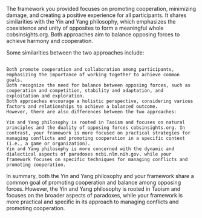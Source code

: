 The framework you provided focuses on promoting cooperation, minimizing damage, and creating a positive experience for all participants. It shares similarities with the Yin and Yang philosophy, which emphasizes the coexistence and unity of opposites to form a meaningful whole cobsinsights.org. Both approaches aim to balance opposing forces to achieve harmony and cooperation.

Some similarities between the two approaches include:

##
~~~
Both promote cooperation and collaboration among participants, emphasizing the importance of working together to achieve common goals.
Both recognize the need for balance between opposing forces, such as cooperation and competition, stability and adaptation, and exploitation and exploration.
Both approaches encourage a holistic perspective, considering various factors and relationships to achieve a balanced outcome.
However, there are also differences between the two approaches:

Yin and Yang philosophy is rooted in Taoism and focuses on natural principles and the duality of opposing forces cobsinsights.org. In contrast, your framework is more focused on practical strategies for managing conflicts and promoting cooperation in a specific context (i.e., a game or organization).
Yin and Yang philosophy is more concerned with the dynamic and dialectical aspects of paradoxes ncbi.nlm.nih.gov, while your framework focuses on specific techniques for managing conflicts and promoting cooperation.
~~~

In summary, both the Yin and Yang philosophy and your framework share a common goal of promoting cooperation and balance among opposing forces. However, the Yin and Yang philosophy is rooted in Taoism and focuses on the broader aspects of paradoxes, while your framework is more practical and specific in its approach to managing conflicts and promoting cooperation.

